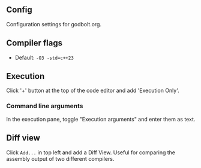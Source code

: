 ## Config

Configuration settings for godbolt.org.

## Compiler flags
- Default: `-O3 -std=c++23`

## Execution
Click '+' button at the top of the code editor and add 'Execution Only'.

### Command line arguments
In the execution pane, toggle "Execution arguments" and enter them as text.

## Diff view
Click `Add...` in top left and add a Diff View. Useful for comparing the assembly output of two different compilers.
